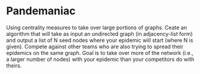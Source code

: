 # Pandemaniac
Using centrality measures to take over large portions of graphs. Ceate an algorithm that will take as input an undirected graph (in adjacency-list form) and output a list of N seed nodes where your epidemic will start (where N is given). Compete against other teams who are also trying to spread their epidemics on the same graph.  Goal is to take over more of the network (i.e., a larger number of nodes) with your epidemic than your competitors do with theirs.
